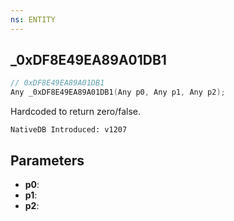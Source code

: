 ```yaml
---
ns: ENTITY
---
```

## _0xDF8E49EA89A01DB1

```c
// 0xDF8E49EA89A01DB1
Any _0xDF8E49EA89A01DB1(Any p0, Any p1, Any p2);
```

Hardcoded to return zero/false.

```
NativeDB Introduced: v1207
```

## Parameters
* **p0**:
* **p1**:
* **p2**:
